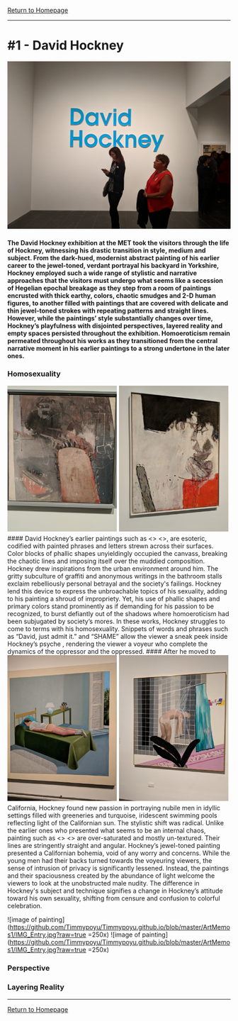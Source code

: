 [Return to Homepage](https://timmypoyu.github.io)
- - - -
# #1 - David Hockney 
![image of painting](https://github.com/Timmypoyu/Timmypoyu.github.io/blob/master/ArtMemos1/IMG_Entry.jpg?raw=true)
#### The David Hockney exhibition at the MET took the visitors through the life of Hockney, witnessing his drastic transition in style, medium and subject. From the dark-hued, modernist abstract painting of his earlier career to the jewel-toned, verdant portrayal his backyard in Yorkshire, Hockney employed such a wide range of stylistic and narrative approaches that the visitors must undergo what seems like a secession of Hegelian epochal breakage as they step from a room of paintings encrusted with thick earthy, colors, chaotic smudges and 2-D human figures, to another filled with paintings that are covered with delicate and thin jewel-toned strokes with repeating patterns and straight lines. However, while the paintings’ style substantially changes over time, Hockney’s playfulness with disjointed perspectives, layered reality and empty spaces persisted throughout the exhibition. Homoeroticism remain permeated throughout his works as they transitioned from the central narrative moment in his earlier paintings to a strong undertone in the later ones. 

### Homosexuality 
<img src="https://github.com/Timmypoyu/Timmypoyu.github.io/blob/master/ArtMemos1/IMG_ejact.jpg?raw=true" style="float: left; width: 49%; margin-right: 1%; margin-bottom: 0.5em;">
<img src="https://github.com/Timmypoyu/Timmypoyu.github.io/blob/master/ArtMemos1/IMG_shame.jpg?raw=true" style="float: left; width: 49%; margin-right: 1%; margin-bottom: 0.5em;">
#### David Hockney’s earlier paintings such as <> <>, are esoteric, codified with painted phrases and letters strewn across their surfaces. Color blocks of phallic shapes unyieldingly occupied the canvass, breaking the chaotic lines and imposing itself over the muddied composition. Hockney drew inspirations from the urban environment around him. The gritty subculture of graffiti and anonymous writings in the bathroom stalls exclaim rebelliously personal betrayal and the society's failings. Hockney lend this device to express the unbroachable topics of his sexuality, adding to his painting a shroud of impropriety. Yet, his use of phallic shapes and primary colors stand prominently as if demanding for his passion to be recognized, to burst defiantly out of the shadows where homoeroticism had been subjugated by society’s mores. In these works, Hockney struggles to come to terms with his homosexuality. Snippets of words and phrases such as “David, just admit it.” and “SHAME” allow the viewer a sneak peek inside Hockney’s psyche , rendering the viewer a voyeur who complete the dynamics of the oppressor and the oppressed. 
<img src="https://github.com/Timmypoyu/Timmypoyu.github.io/blob/master/ArtMemos1/IMG_nubile%20boy.jpg?raw=true" style="float: left; width: 49%; margin-right: 1%; margin-bottom: 0.5em;">
<img src="https://github.com/Timmypoyu/Timmypoyu.github.io/blob/master/ArtMemos1/IMG_voyeur.jpg?raw=true" style="float: left; width: 49%; margin-right: 1%; margin-bottom: 0.5em;">
#### After he moved to California, Hockney found new passion in portraying nubile men in idyllic settings filled with greeneries and turquoise, iridescent swimming pools reflecting light of the Californian sun. The stylistic shift was radical. Unlike the earlier ones who presented what seems to be an internal chaos, painting such as <> <> are over-saturated and mostly un-textured. Their lines are stringently straight and angular. Hockney’s jewel-toned painting presented a Californian bohemia, void of any worry and concerns. While the young men had their backs turned towards the voyeuring viewers, the sense of intrusion of privacy is significantly lessened. Instead, the paintings and their spaciousness created by the abundance of light welcome the viewers to look at the unobstructed male nudity. The difference in Hockney's subject and technique signifies a change in Hockney’s attitude toward his own sexuality, shifting from censure and confusion to colorful celebration. 

![image of painting](https://github.com/Timmypoyu/Timmypoyu.github.io/blob/master/ArtMemos1/IMG_Entry.jpg?raw=true =250x)
![image of painting](https://github.com/Timmypoyu/Timmypoyu.github.io/blob/master/ArtMemos1/IMG_Entry.jpg?raw=true =250x)
### Perspective 
### Layering Reality

- - - -
[Return to Homepage](https://timmypoyu.github.io)
